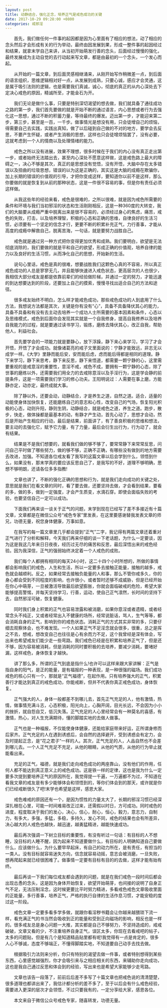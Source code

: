 ```yaml
---
layout: post
title: 动静结合，强化正念，培养正气是戒色成功的关键
date: 2017-10-29 09:28:00 +0800
categories: 戒邪淫
---
```


　　首先，我们做任何一件事的起因都是因为心里面有了相应的想法，动了相应的念头然后才会形成有关的行为举动，最终由因发展到果，形成一整件事的起因经过和结果，就拿末学自己来讲，从当初开始萌发行善的念头，后面经过慢慢的强化，最终发展成为主动自觉的去行动起来写文章，都是由最初的一个念头，一个发心而起。
　　从开始的一篇文章，到后面灵感相继涌来，从刚开始写作稍微差一点，到后面的语言组织，思维逻辑相对好一点，从发展到成熟，只要心诚，感应才会灵通，这是属于吸引法则的逻辑，也是需要我们真诚，诚心，彻底的真正的从内心深处去下定决心戒色的原因，精诚所至，才能金石为开。
　　我们无论是做什么事，只要是特别深切渴望的想去做，我们就具备了通往成功之路的第一步，我们首先要做的就是开始不断的通过语言，内心思想或者行为去强化这一思想，通过不断的积蓄力量，等待最终的爆发。迈出第一步，才能迎来第二步，第三步，甚至是一百，一千步。做事情光是想没有用，只会徒增自己的烦恼，得需要自己去实践，实践出真知，做了以后碰到自己做的不对的地方，要学会去反思，不要产生怀疑，或者产生消极的思想，这样也只会徒增烦恼罢了，没有必要，这就考虑到一个人的情商以及处理情绪的能力。
　　戒色之所以没有进展，效果不理想，很多时候在于我们的内心没有真正走出第一步，或者始终无法踏出去，甚至内心深处不愿意这样做，这是戒色路上最大的障碍之一，决心不够是其次，真正的是思想没有觉悟，没有开悟，大脑中存在太多错误以及扭曲的垃圾思想，错误的以为这是正确的，其实这是大脑的成瘾在欺骗你，加上长期的错误的价值观的引导，才把你变成这样，要知道你以前不是这样，那么你要做的就是恢复到从前的那种状态，这是一件很不容易的事，但是你有责任必须这样做。
　　从我这些年的经验来看，戒色是很难的，之所以很难，就是因为戒色所需要的条件和环境与我们当初邪淫的状态和生活刚刚相反，这是一种360度的大转变，我们的大脑要从成瘾严重中脱离出来是很不容易的，必须经过身心的焦虑，痛苦，戒色的失败，打击，以及培养理智，积极的心态和正确的思维，自律良好的生活习惯，必须要有一个坚定的信念才行，更要不断的积累补充正气，力行善事，才能从高度的成瘾中解救自己，脱离苦海，一句话，就是要努力战胜自己。
　　戒色就是通过另一种方式把你变得更加优秀和成熟。我们要明白，欲望是无法彻底消除的，我们要做的就是平和自己的欲望，形成正确的价值观，培养自律的能力以及良好的生活习惯，从而净化自己的思想，开始新的生活。
　　说句心里话，戒色是真的很难，想要战胜我们这颗色心真的不容易，所以真正戒色成功的人总是寥寥无几，并且能够快速进入戒色状态，更高层次的人也很少，我相信大部分戒友是都是依靠前辈们的经验做阶梯，并通过一定的努力，才能迅速的到达想要达到的阶段，还要加上自己的摸索，慢慢寻找出适合自己的方法和途径。
　　很多戒友始终不明白，怎么样才能戒色成功，那些戒色成功的人到底用了什么方法，我想说方法都是其次，关键是你有没有“心”，具备不具备降伏其心的能力，具备不具备和有没有去主动去培养一个成功人士所需要的基本因素和条件，心态以及思维模式，戒色到后面你会发现其实就是一个自我修身，提高自我修养以及培养自我能力的过程，就是要通过读书学习，锻炼，磨练去降伏其心，改正自我，帮助他人，利益社会。
　　首先要学会的一项能力就是要静心，放下浮躁，静下来心来学习，学习了才会开悟，开悟了才会成功。就像诸葛亮的戒子文里面说的：宁静才能致远，非志无以成学一样。《大学》里静而能后安，安而能后虑，虑而能后得都是相同的道理。静下来学习，静下来思考，静下来反思，静下来悟道，都需要一颗宁静的心，这里需要重视的是戒意淫的重要性，意淫不戒，戒色不成，要拥有一颗宁静的心态，除了世事的磨练以外，还需要我们用全力的去戒除意淫以及手淫行为，这是学会静的前提条件，这是一项需要我们学习的修心功夫。王阳明说过：人需要在事上磨，方能静亦定，动亦定，最终成就大事。
　　除了静以外，还要会动，动静结合，才是养生之道，自然之道。适合，适量的动能使身体加快恢复，还能磨练自己的意志和心性，改变自己的气场，恢复阳光积极的心态，动则升阳，静则生阴，动静结合，就是戒色之道，养生之道。跑步，散步，快走，做体操都是最基本的动，有静才产生动，首先心动了，思想才会动，然后是开始产生相应的行动，最后是结果，前面讲了，有了善良积极的思维和想法，要主动的去强化它，赋予它力量，有了力量，最后会衍生出行为，行为动了，就会有结果。
　　结果是不是我们想要的，就看我们做的够不够了，要常常静下来常常反思，问问自己平时做了哪些努力，做的够不够，正确不正确，有哪些没有做到的地方需要去改进，加强。不知道各位戒友看了我写的这篇文章以后会学到什么，领悟到什么，如果没有，那末学真的要应该反思自己了，是我写的不好，道理不够明确，思想不够明朗，还请各位多多指教!
　　文章也讲了，不断的强化正确的思想和行为，就是我们走向成功的关键之处，意思就是我们在看文章的同时，看了要去做，还要坚持去做，才会看到结果，要看的多，做的多，做到一定强度，才会产生质变，水滴石穿。即使会面临失败的考验，也要坚信自己一定可以成功。
　　下面我们再来谈一谈关于正气的问题，末学到现在已经写了差不多接近有十篇文章，文章都是在微信公众号“戒色专家”里发表，在这里要感谢替我发表文章的师兄，功德无量，祝您身体健康，万事如意。
　　在我写的每一篇文章里几乎都会提到“正气”二字，我记得有两篇文章还着重对正气进行了分析和解释，今天我们再来仔细的谈一下老话题，为什么一定要谈，因为这是我这几年来日日夜夜，经历过无尽的痛苦和反思，最后深悟出来的戒色经验。因为我深信，正气的强弱始终决定着一个人戒色的成败。
　　我们每个人都拥有相同的每天24小时，这二十四个小时所想的，所做的事情都会影响我们的戒色，人生和生活，所以一定要多去接触正能量，接触的越多，戒色就会越顺利。反之，如果经常去接触负能量的人和事，那么不管你戒多久，你的身心都会受到不同程度的影响，也许很小，或者暂时还够不成威胁，但是已经开始在你心中萌芽，一旦被激活导致最后欲望膨胀，你就会面临破戒的危险，希望大家能够提高警惕，并每天坚持学习，行善，运动，使自己正气凛然，长时间的坚持下去，自然邪淫可破，恢复健康。
　　同时我们身上积累的正气也容易泄露和被消磨，如果你意淫或者遗精，或者经常念头不纯正，又或者经常出入不健康的场所，经常说脏话，骂人，生气等等，都会消耗自身的正气，影响到你的戒色状态。消耗正气的方式其实非常的多，只要仔细去观察体会，也不难发现。一个人如果正气不足淫念就会很多，很重，总之是挥之不去，想戒，想改变自己也往往是心有余而力不足，这个我曾经是深有体会，写出来也希望戒友们能少走一些弯路。我们戒色已经是在积累和培养正气了，但是还不够，因为容易被消耗，但是消耗的同时要积极的去培养，要减少消耗，要堵好漏，这样戒色，身体恢复才越快。
　　讲了那么多，所谓的正气到底是指什么!也许可以这样来跟大家讲解：正气是指自身的阳气，是正的能量，是有福报的一种表现，是一种很强的磁场。我们成功戒色的核心只有一个，那就是“正气福德”，在起作用。只有培养强大的正气，积累善行才能达到真正的戒色成功，你能戒断，但并不代表你真正戒色成功，身体恢复。
　　正气强大的人，身体一般都差不到哪儿去，首先正气充足的人，他有激情，热情，做事情充满斗志，心态积极，阳光向上，心胸开阔，目光长远，不会因为小小的挫折，就自怨自艾，低沉失落。正气充足的人心里经常会有一种莫名的喜感，有激情，热心，对人生充满期待，懂的脚踏实地的去做人做事。
　　正气也是一种福报，不仅能使身体健康，还能给家庭带来好运，正所谓身修而后家齐。正气充足的人在遇到诱惑后，会自然的选择避开，受到诱惑会有定力，会及时提起正念，是“花之君子”一样的人。其次，正气充足的人，人品自然也不会差到哪儿去。一个人正气充足不充足，从他的眼睛，从他的气质，从他的行为举止就能看出来。
　　充足的正气，福德，就是我们走向戒色成功的两座靠山，没有他们的作用，任何人都不能达到真正意义上的戒色成功。这是铁一样的定律，这也是我为什么一定要多次提到要培养正气的原因所在，我觉得提一千遍，一万遍都不为过，不知道在看我文章的戒友是有多少能够体会和领悟到的，等你们体会到的那天，或许就是你们已经戒断很久了吧!末学也希望是这样，感恩大家。
　　戒色难戒的原因还有一个，是因为惯性的力量太大了，长期的邪淫习惯已经深深扎根在心里，可能一时间难易改正过来，还需假以时日，方可成功。同时戒色的进度，程度取决于我们的发心，决心，信心，耐心，恒心，毅力，意志力，自制力，有多大，多强，多猛，多稳，多持久，发心不同，戒色的结果也会有所差异，决心越大的人戒色也越快，越迅速，越勇猛精进，越能快速成功。
　　最后再次强调一下树立目标的重要性，有没有听过一句话：有目标的人不想睡，没目标的人睡不醒，因为起来不知道要做什么，有目标的人明确知道自己要做什么，应该做什么，为什么要早早起床，有自己的动力所在，是有责任，有担当的一类人。没有目标就容易迷失方向，信念就容易动摇，意志会被消磨，一旦失败，想再爬起来就已经很困难了。做事情一定要有目标有目的的去做，这样才能有始有终。
　　最后再谈一下我们每位戒友都会遇到的问题，就是在我们戒色一段时间后都会出现怂恿的念头，这是因为身体开始恢复，欲望开始萌芽，也间接的说明了自身正气不足，无法压制淫念，这时候更要比平时努力精进，多看戒色戒色文章吸收里面的正能量，多行善事，培养正气，严格的执行自律的生活作息习惯，才能安稳的度过这一阶段。
　　戒色文章一定要多看多学多做，就跟你看淫秽书籍会让你越来越猥琐下流一样，看充满正气的书当然会吸收到正的能量和受到正向磁场的影响，相反也是一样的。很多戒友总是身心问题一大推，其实都是自己不够努力，不坚持造成的，戒戒破破，文章又看的少，不注重培养自身正气，误区太多，你现在去看戒吧的帖子，太多的问题贴，但是有几个是知道精品贴里都有呢!我觉得有一点是肯定的，很多人心不够诚，态度不够端正，不懂得脚踏实地，不知道要自己动手去找去做。
　　根据吸引力法则来分析，你只有特别的渴望去做一件事，或者特别想得到某些东西，心里感觉越强烈，你才会吸引来与之相应相关的东西，来辅助你走向成功，这也是我自己通过反思和体会到的经验，写出来也是希望大家能够少走弯路。
　　文章也该告一段落了，前前后后差不多写了十篇文章也把戒色说的清清楚楚，很多道理也都讲出来了，我估计都分析的差不多了，至于以后会有什么戒色经验，需要进入更深的层次才会领悟，不过只要我有的，一定分享给大家，感恩各位。
　　本文来自于微信公众号戒色专家，随喜转发，功德无量。